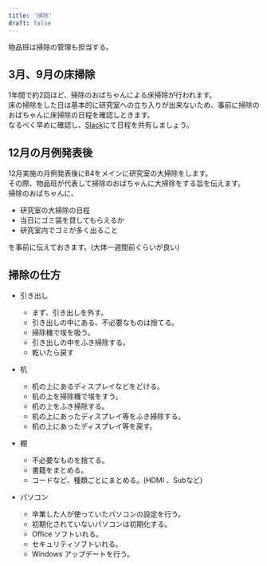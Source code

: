 ```yaml
---
title: '掃除'
draft: false
---
```


物品班は掃除の管理も担当する。

## 3月、9月の床掃除
1年間で約2回ほど、掃除のおばちゃんによる床掃除が行われます。  
床の掃除をした日は基本的に研究室への立ち入りが出来ないため、事前に掃除のおばちゃんに床掃除の日程を確認しときます。  
なるべく早めに確認し、[Slack](https://wiki-dev.nislab.io/guidance/slack/)にて日程を共有しましょう。


## 12月の月例発表後

12月実施の月例発表後にB4をメインに研究室の大掃除をします。  
その際、物品班が代表して掃除のおばちゃんに大掃除をする旨を伝えます。  
掃除のおばちゃんに、
- 研究室の大掃除の日程
- 当日にゴミ袋を貸してもらえるか
- 研究室内でゴミが多く出ること

を事前に伝えておきます。(大体一週間前くらいが良い)

## 掃除の仕方
- 引き出し
    - まず、引き出しを外す。
    - 引き出しの中にある、不必要なものは捨てる。
    - 掃除機で埃を吸う。
    - 引き出しの中をふき掃除する。
    - 乾いたら戻す

- 机

    - 机の上にあるディスプレイなどをどける。
    - 机の上を掃除機で埃をすう。
    - 机の上をふき掃除する。
    - 机の上にあったディスプレイ等をふき掃除する。
    - 机の上にあったディスプレイ等を戻す。

- 棚
    - 不必要なものを捨てる。
    - 書籍をまとめる。
    - コードなど、種類ごとにまとめる。(HDMI 、Subなど)

- パソコン

    - 卒業した人が使っていたパソコンの設定を行う。
    - 初期化されていないパソコンは初期化する。
    - Office ソフトいれる。
    - セキュリティソフトいれる。
    - Windows アップデートを行う。
